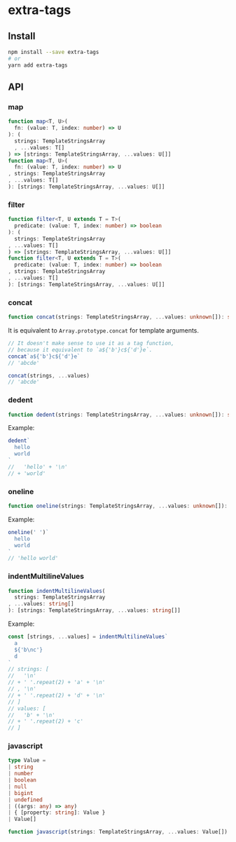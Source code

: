 # extra-tags
## Install
```sh
npm install --save extra-tags
# or
yarn add extra-tags
```

## API
### map
```ts
function map<T, U>(
  fn: (value: T, index: number) => U
): (
  strings: TemplateStringsArray
  , ...values: T[]
) => [strings: TemplateStringsArray, ...values: U[]]
function map<T, U>(
  fn: (value: T, index: number) => U
, strings: TemplateStringsArray
, ...values: T[]
): [strings: TemplateStringsArray, ...values: U[]]
```

### filter
```ts
function filter<T, U extends T = T>(
  predicate: (value: T, index: number) => boolean
): (
  strings: TemplateStringsArray
, ...values: T[]
) => [strings: TemplateStringsArray, ...values: U[]]
function filter<T, U extends T = T>(
  predicate: (value: T, index: number) => boolean
, strings: TemplateStringsArray
, ...values: T[]
): [strings: TemplateStringsArray, ...values: U[]]
```

### concat
```ts
function concat(strings: TemplateStringsArray, ...values: unknown[]): string
```

It is equivalent to `Array.prototype.concat` for template arguments.

```ts
// It doesn't make sense to use it as a tag function,
// because it equivalent to `a${'b'}c${'d'}e`.
concat`a${'b'}c${'d'}e`
// 'abcde'

concat(strings, ...values)
// 'abcde'
```

### dedent
```ts
function dedent(strings: TemplateStringsArray, ...values: unknown[]): string
```

Example:
```ts
dedent`
  hello
  world
`
//   'hello' + '\n'
// + 'world'
```

### oneline
```ts
function oneline(strings: TemplateStringsArray, ...values: unknown[]): string
```

Example:
```ts
oneline(' ')`
  hello
  world
`
// 'hello world'
```

### indentMultilineValues
```ts
function indentMultilineValues(
  strings: TemplateStringsArray
, ...values: string[]
): [strings: TemplateStringsArray, ...values: string[]]
```

Example:
```ts
const [strings, ...values] = indentMultilineValues`
  a
  ${'b\nc'}
  d
`
// strings: [
//   '\n'
// + ' '.repeat(2) + 'a' + '\n'
// , '\n'
// + ' '.repeat(2) + 'd' + '\n'
// ]
// values: [
//   'b' + '\n'
// + ' '.repeat(2) + 'c'
// ]
```

### javascript
```ts
type Value =
| string
| number
| boolean
| null
| bigint
| undefined
| ((args: any) => any)
| { [property: string]: Value }
| Value[]

function javascript(strings: TemplateStringsArray, ...values: Value[]): string
```
